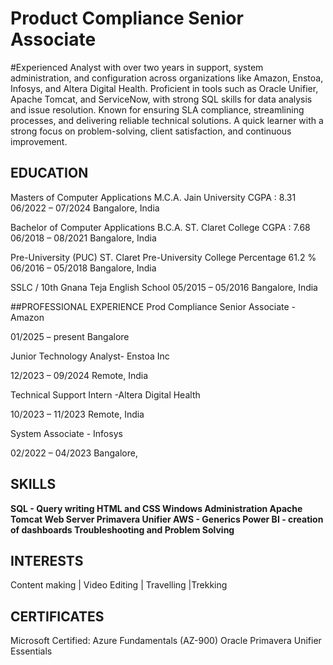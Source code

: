 # Product Compliance Senior Associate


#Experienced Analyst with over two years in support, system administration, and configuration across organizations like Amazon, Enstoa, Infosys, and Altera Digital Health. Proficient in tools such as Oracle Unifier, Apache Tomcat, and ServiceNow, with strong SQL skills for data analysis and issue resolution. Known for ensuring SLA compliance, streamlining processes, and delivering reliable technical solutions. A quick learner with a strong focus on problem-solving, client satisfaction, and continuous improvement.

 ## EDUCATION
Masters of Computer Applications M.C.A.
Jain University
CGPA : 8.31
06/2022 – 07/2024
Bangalore, India

Bachelor of Computer Applications B.C.A.
ST. Claret College
CGPA : 7.68
06/2018 – 08/2021
Bangalore, India

Pre-University (PUC)
ST. Claret Pre-University College
Percentage 61.2 %
06/2016 – 05/2018
Bangalore, India

SSLC / 10th
Gnana Teja English School
05/2015 – 05/2016
Bangalore, India

##PROFESSIONAL EXPERIENCE
Prod Compliance Senior Associate - Amazon

01/2025 – present
Bangalore

Junior Technology Analyst- Enstoa Inc

12/2023 – 09/2024
Remote,
India

Technical Support Intern -Altera Digital Health

10/2023 – 11/2023
Remote,
India

System Associate - Infosys

02/2022 – 04/2023
Bangalore,

 
## SKILLS
**SQL - Query writing
HTML and CSS
Windows Administration
Apache Tomcat Web Server
Primavera Unifier
AWS - Generics
Power BI - creation of dashboards
Troubleshooting and Problem Solving**

## INTERESTS
Content making | Video Editing | Travelling |Trekking


## CERTIFICATES
Microsoft Certified: Azure Fundamentals (AZ-900)
Oracle Primavera Unifier Essentials
